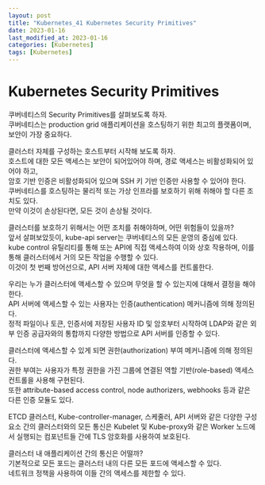 ```yaml
---
layout: post
title: "Kubernetes_41 Kubernetes Security Primitives"
date: 2023-01-16
last_modified_at: 2023-01-16
categories: [Kubernetes]
tags: [Kubernetes]
---
```


# Kubernetes Security Primitives

쿠버네티스의 Security Primitives를 살펴보도록 하자.   
쿠버네티스는 production grid 애플리케이션을 호스팅하기 위한 최고의 플랫폼이며, 보안이 가장 중요하다.   

클러스터 자체를 구성하는 호스트부터 시작해 보도록 하자.   
호스트에 대한 모든 액세스는 보안이 되어있어야 하며, 경로 액세스는 비활성화되어 있어야 하고,    
암호 기반 인증은 비활성화되어 있으며 SSH 키 기반 인증만 사용할 수 있어야 한다.   
쿠버네티스를 호스팅하는 물리적 또는 가상 인프라를 보호하기 위해 취해야 할 다른 조치도 있다.   
만약 이것이 손상된다면, 모든 것이 손상될 것이다.   

클러스터를 보호하기 위해서는 어떤 조치를 취해야하며, 어떤 위험들이 있을까?   
앞서 살펴보았듯이, kube-api server는 쿠버네티스의 모든 운영의 중심에 있다.   
kube control 유틸리티를 통해 또는 API에 직접 액세스하여 이와 상호 작용하며, 이를 통해 클러스터에서 거의 모든 작업을 수행할 수 있다.   
이것이 첫 번째 방어선으로, API 서버 자체에 대한 액세스를 컨트롤한다.   

우리는 누가 클러스터에 액세스할 수 있으며 무엇을 할 수 있는지에 대해서 결정을 해야 한다.   
API 서버에 액세스할 수 있는 사용자는 인증(authentication) 메커니즘에 의해 정의된다.   
정적 파일이나 토큰, 인증서에 저장된 사용자 ID 및 암호부터 시작하여 LDAP와 같은 외부 인증 공급자와의 통합까지 다양한 방법으로 API 서버를 인증할 수 있다.   

클러스터에 액세스할 수 있게 되면 권한(authorization) 부여 메커니즘에 의해 정의된다.   
권한 부여는 사용자가 특정 권한을 가진 그룹에 연결된 역할 기반(role-based) 액세스 컨트롤을 사용해 구현된다.   
또한 attribute-based access control, node authorizers, webhooks 등과 같은 다른 인증 모듈도 있다.   

ETCD 클러스터, Kube-controller-manager, 스케줄러, API 서버와 같은 다양한 구성 요소 간의 클러스터와의 모든 통신은 Kubelet 및 Kube-proxy와 같은 Worker 노드에서 실행되는 컴포넌트들 간에 TLS 암호화를 사용하여 보호된다.   

클러스터 내 애플리케이션 간의 통신은 어떨까?   
기본적으로 모든 포드는 클러스터 내의 다른 모든 포드에 액세스할 수 있다.   
네트워크 정책을 사용하여 이들 간의 액세스를 제한할 수 있다.   
